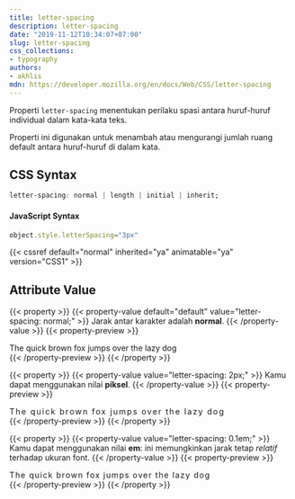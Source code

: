 ```yaml
---
title: letter-spacing
description: letter-spacing
date: "2019-11-12T10:34:07+07:00"
slug: letter-spacing
css_collections:
- typography
authors:
- akhlis
mdn: https://developer.mozilla.org/en/docs/Web/CSS/letter-spacing
---
```


Properti `letter-spacing` menentukan perilaku spasi antara huruf-huruf individual dalam kata-kata teks.

Properti ini digunakan untuk menambah atau mengurangi jumlah ruang default antara huruf-huruf di dalam kata.

## CSS Syntax
```css
letter-spacing: normal | length | initial | inherit;
```

#### JavaScript Syntax
```js
object.style.letterSpacing="3px"
```

{{< cssref default="normal" inherited="ya" animatable="ya" version="CSS1" >}}

## Attribute Value

{{< property >}}
{{< property-value default="default" value="letter-spacing: normal;" >}}
Jarak antar karakter adalah __normal__.
{{< /property-value >}}
{{< property-preview >}}
<div class="property__example letter-spacing p-4" id="letter-spacing-normal">The quick brown fox jumps over the
  lazy dog</div>
{{< /property-preview >}}
{{< /property >}}

{{< property >}}
{{< property-value value="letter-spacing: 2px;" >}}
Kamu dapat menggunakan nilai __piksel__.
{{< /property-value >}}
{{< property-preview >}}
<div class="property__example letter-spacing p-4" id="letter-spacing-2px">The quick brown fox jumps over the lazy
  dog</div>
{{< /property-preview >}}
{{< /property >}}

{{< property >}}
{{< property-value value="letter-spacing: 0.1em;" >}}
Kamu dapat menggunakan nilai __em__: ini memungkinkan jarak tetap _relatif_ terhadap ukuran font.
{{< /property-value >}}
{{< property-preview >}}
<div class="property__example letter-spacing p-4" id="letter-spacing-01em">The quick brown fox jumps over the lazy
  dog</div>
{{< /property-preview >}}
{{< /property >}}


<style type="text/css">
  #letter-spacing-normal {
    letter-spacing: normal;
  }

  #letter-spacing-2px {
    letter-spacing: 2px;
  }

  #letter-spacing-01em {
    letter-spacing: 0.1em;
  }
</style>